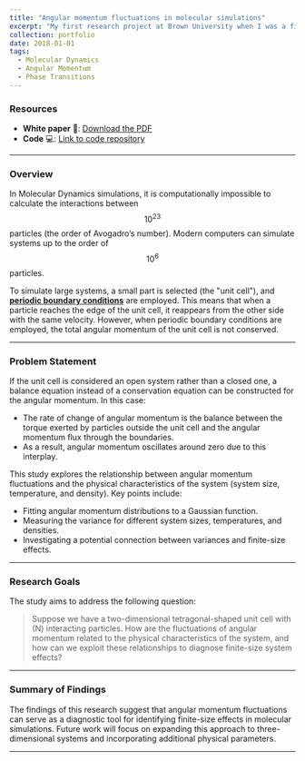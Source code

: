 ```yaml
---
title: "Angular momentum fluctuations in molecular simulations"
excerpt: "My first research project at Brown University when I was a first year Ph.D. student. I developed a phase transition diagnostic tool of 2D atomistic systems. In the image below you see the x and y coordinates of point particles that interact with a Lennard-Jones potential. <br/><img src='/images/T10traj.png' width='400' height='400'>"
collection: portfolio
date: 2018-01-01
tags:
  - Molecular Dynamics
  - Angular Momentum
  - Phase Transitions
---
```


### Resources

- **White paper** 📄: [Download the PDF](/files/portfolio_1_file.pdf)
- **Code** 💻: [Link to code repository](https://github.com/emainas/LennardJones_MolecularDynamics.git)

---

### Overview

In Molecular Dynamics simulations, it is computationally impossible to calculate the interactions between $$10^{23}$$ particles (the order of Avogadro’s number). Modern computers can simulate systems up to the order of $$10^6$$ particles. 

To simulate large systems, a small part is selected (the "unit cell"), and [**periodic boundary conditions**](https://en.wikipedia.org/wiki/Periodic_boundary_conditions) are employed. This means that when a particle reaches the edge of the unit cell, it reappears from the other side with the same velocity. However, when periodic boundary conditions are employed, the total angular momentum of the unit cell is not conserved.

---

### Problem Statement

If the unit cell is considered an open system rather than a closed one, a balance equation instead of a conservation equation can be constructed for the angular momentum. In this case:
- The rate of change of angular momentum is the balance between the torque exerted by particles outside the unit cell and the angular momentum flux through the boundaries.
- As a result, angular momentum oscillates around zero due to this interplay.

This study explores the relationship between angular momentum fluctuations and the physical characteristics of the system (system size, temperature, and density). Key points include:
- Fitting angular momentum distributions to a Gaussian function.
- Measuring the variance for different system sizes, temperatures, and densities.
- Investigating a potential connection between variances and finite-size effects.

---

### Research Goals

The study aims to address the following question:

> Suppose we have a two-dimensional tetragonal-shaped unit cell with \(N\) interacting particles. How are the fluctuations of angular momentum related to the physical characteristics of the system, and how can we exploit these relationships to diagnose finite-size system effects?

---

### Summary of Findings

The findings of this research suggest that angular momentum fluctuations can serve as a diagnostic tool for identifying finite-size effects in molecular simulations. Future work will focus on expanding this approach to three-dimensional systems and incorporating additional physical parameters.

---
